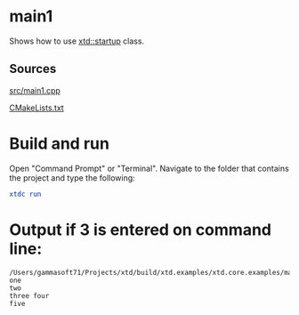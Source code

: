 # main1

Shows how to use [xtd::startup](../../../../src/xtd.core/include/xtd/startup.h) class.

## Sources

[src/main1.cpp](src/main1.cpp)

[CMakeLists.txt](CMakeLists.txt)

# Build and run

Open "Command Prompt" or "Terminal". Navigate to the folder that contains the project and type the following:

```cmake
xtdc run
```

# Output if 3 is entered on command line:

```
/Users/gammasoft71/Projects/xtd/build/xtd.examples/xtd.core.examples/mains/main1/Debug/main1
one
two
three four
five
```
